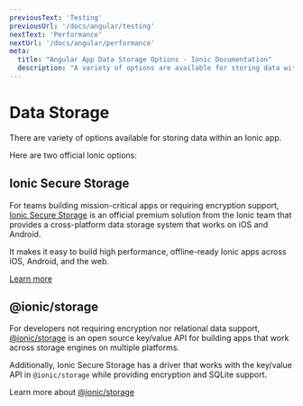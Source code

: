 ```yaml
---
previousText: 'Testing'
previousUrl: '/docs/angular/testing'
nextText: 'Performance'
nextUrl: '/docs/angular/performance'
meta:
  title: "Angular App Data Storage Options - Ionic Documentation"
  description: "A variety of options are available for storing data within Ionic apps made using Angular. Read our documentation for Ionic Secure Storage and @ionic/storage."
---
```


# Data Storage

There are variety of options available for storing data within an Ionic app.

Here are two official Ionic options:

## Ionic Secure Storage

For teams building mission-critical apps or requiring encryption support, [Ionic Secure Storage](https://ionic.io/docs/secure-storage) is an official premium solution from the Ionic team that provides a cross-platform data storage system that works on iOS and Android.

It makes it easy to build high performance, offline-ready Ionic apps across iOS, Android, and the web.

[Learn more](https://ionic.io/products/secure-storage)

## @ionic/storage

For developers not requiring encryption nor relational data support, [@ionic/storage](https://github.com/ionic-team/ionic-storage) is an open source key/value API for building apps that work across storage engines on multiple platforms.

Additionally, Ionic Secure Storage has a driver that works with the key/value API in `@ionic/storage` while providing encryption and SQLite support.

Learn more about [@ionic/storage](https://github.com/ionic-team/ionic-storage)
